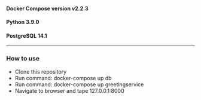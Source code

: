#### Docker Compose version v2.2.3
#### Python 3.9.0
#### PostgreSQL 14.1
____

### How to use
- Clone this repository 
- Run command: docker-compose up db
- Run command: docker-compose up greetingservice
- Navigate to browser and tape 127.0.0.1:8000
